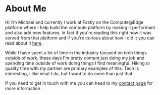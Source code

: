 # About Me

Hi I'm Michael and currently I work at Fastly on the Compute@Edge platform where
I help build the compute platform by making it performant and also add new
features. In fact if you're reading this right now it was served from that
platform and if you're curious about how I did it you can read about it
[here](/the-edge).

While I have spent a lot of time in the industry focused on tech things outside
of work, these days I'm pretty content just doing my job and spending time
outside of work doing things I find meaningful. Hiking or quality time with my
partner are primary examples of this. Tech is interesting, I like what I do, but
I want to do more than just that.

If you need to get in touch with me you can head to my [contact
page](/contact) for more information.
